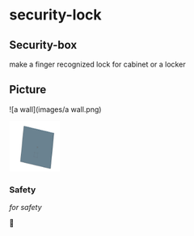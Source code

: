 # security-lock


## Security-box 

make a finger recognized lock for cabinet or a locker


## Picture

![a wall](images/a wall.png)

<img src="images/a wall.png" alt="A wall image" width="100" height="100">



### Safety

*for safety*

:rocket:



